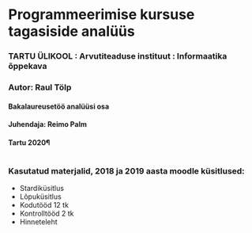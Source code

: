 # Programmeerimise kursuse tagasiside analüüs
### TARTU ÜLIKOOL : Arvutiteaduse instituut : Informaatika õppekava
### Autor: Raul Tölp
#### Bakalaureusetöö analüüsi osa
#### Juhendaja: Reimo Palm
#### Tartu 2020¶
#
### Kasutatud materjalid, 2018 ja 2019 aasta moodle küsitlused:
* Stardiküsitlus
* Lõpuküsitlus
* Kodutööd 12 tk
* Kontrolltööd 2 tk
* Hinneteleht
